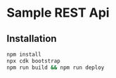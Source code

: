 # Sample REST Api

## Installation

```bash
npm install
npx cdk bootstrap
npm run build && npm run deploy
```
